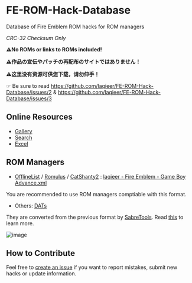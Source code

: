 # FE-ROM-Hack-Database
Database of Fire Emblem ROM hacks for ROM managers

*CRC-32 Checksum Only*

**⚠️No ROMs or links to ROMs included!**

**⚠作品の宣伝やパッチの再配布のサイトではありません！**

**⚠这里没有资源可供您下载，请勿伸手！**

☞ Be sure to read https://github.com/laqieer/FE-ROM-Hack-Database/issues/2 &  https://github.com/laqieer/FE-ROM-Hack-Database/issues/3

## Online Resources

- [Gallery](http://laqieer.romhack-archive.org/gallery.html)
- [Search](http://laqieer.romhack-archive.org/search.html)
- [Excel](https://github.com/laqieer/FE-ROM-Hack-Database/blob/main/Excel/ROMs.csv)

## ROM Managers

- [OfflineList](http://offlinelist.free.fr/) / [Romulus](https://romulus.cc/) / [CatShanty2](https://www.catshanty.com/) : [laqieer - Fire Emblem - Game Boy Advance.xml](https://github.com/laqieer/FE-ROM-Hack-Database/blob/main/OfflineList/datas/laqieer%20-%20Fire%20Emblem%20-%20Game%20Boy%20Advance.xml)

You are recommended to use ROM managers comptiable with this format.

- Others: [DATs](https://github.com/laqieer/FE-ROM-Hack-Database/tree/main/DATs)

They are converted from the previous format by [SabreTools](https://github.com/SabreTools/SabreTools). Read [this](https://github.com/SabreTools/SabreTools/wiki/DatFile-Formats) to learn more.

![image](https://user-images.githubusercontent.com/8841957/160256082-e9f2ec1b-3b49-458c-bab2-4575aaf4d231.png)

## How to Contribute

Feel free to [create an issue](https://docs.github.com/en/issues/tracking-your-work-with-issues/creating-an-issue) if you want to report mistakes, submit new hacks or update information.
